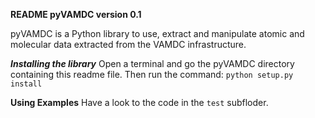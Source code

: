 **README pyVAMDC version 0.1**

pyVAMDC is a Python library to use, extract and manipulate atomic and molecular data extracted from the VAMDC infrastructure. 

***Installing the library***
Open a terminal and go the pyVAMDC directory containing this readme file. 
Then run the command: 
```python setup.py install ```

**Using Examples**
Have a look to the code in the ```test``` subfloder.